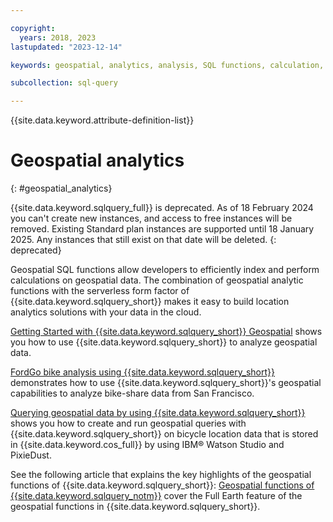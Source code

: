 ```yaml
---

copyright:
  years: 2018, 2023
lastupdated: "2023-12-14"

keywords: geospatial, analytics, analysis, SQL functions, calculation, index

subcollection: sql-query

---
```


{{site.data.keyword.attribute-definition-list}}

# Geospatial analytics
{: #geospatial_analytics}

{{site.data.keyword.sqlquery_full}} is deprecated. As of 18 February 2024 you can't create new instances, and access to free instances will be removed. Existing Standard plan instances are supported until 18 January 2025. Any instances that still exist on that date will be deleted.
{: deprecated}

Geospatial SQL functions allow developers to efficiently index and perform calculations on geospatial data. The combination of geospatial analytic functions with the serverless form factor of {{site.data.keyword.sqlquery_short}} makes it easy to build location analytics solutions with your data in the cloud.

[Getting Started with {{site.data.keyword.sqlquery_short}} Geospatial](https://github.com/IBM-Cloud/data/wiki/Getting-Started-with-SQL-Query-Geospatial) shows you how to use {{site.data.keyword.sqlquery_short}} to analyze geospatial data.

[FordGo bike analysis using {{site.data.keyword.sqlquery_short}}](https://github.com/IBM-Cloud/data/wiki/FordGo-bike-analysis-using-SQL-Query) demonstrates how to use {{site.data.keyword.sqlquery_short}}'s geospatial capabilities to analyze bike-share data from San Francisco.

[Querying geospatial data by using {{site.data.keyword.sqlquery_short}}](https://www.ibm.com/cloud/blog/querying-geospatial-data-using-ibm-sql-query) shows you how to create and run geospatial queries with {{site.data.keyword.sqlquery_short}} on bicycle location data that is stored in {{site.data.keyword.cos_full}} by using IBM® Watson Studio and PixieDust.
 
See the following article that explains the key highlights of the geospatial functions of {{site.data.keyword.sqlquery_short}}:
[Geospatial functions of {{site.data.keyword.sqlquery_notm}}](https://medium.com/@raghukganti/geospatial-without-projections-bb3334b1510c) cover the Full Earth feature of the geospatial functions in {{site.data.keyword.sqlquery_short}}.
 
